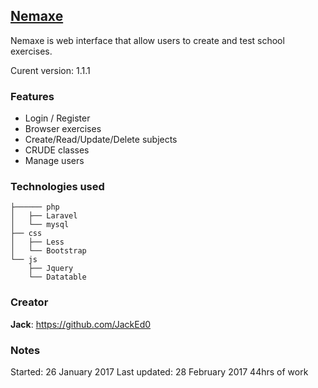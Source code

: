 ## [Nemaxe](https://github.com/JackEd0/nemaxe)

Nemaxe is web interface that allow users to create and test school exercises.

Curent version: 1.1.1


### Features

 - Login / Register
 - Browser exercises
 - Create/Read/Update/Delete subjects
 - CRUDE classes
 - Manage users

### Technologies used

```
├────── php
│   ├── Laravel
│   └── mysql
├── css
│   ├── Less
│   └── Bootstrap
└── js
    ├── Jquery
    └── Datatable
```

### Creator

**Jack**: <https://github.com/JackEd0>

### Notes

Started: 26 January 2017
Last updated: 28 February 2017
44hrs of work
